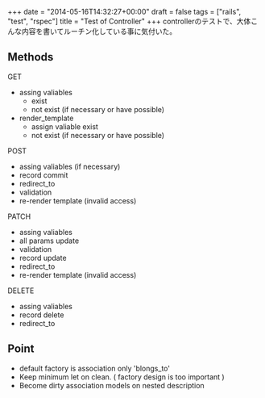 +++
date = "2014-05-16T14:32:27+00:00"
draft = false
tags = ["rails", "test", "rspec"]
title = "Test of Controller"
+++
controllerのテストで、大体こんな内容を書いてルーチン化している事に気付いた。

## Methods

GET

- assing valiables
	- exist
	- not exist (if necessary or have possible)
- render_template
	- assign valiable exist
	- not exist (if necessary or have possible)

POST

- assing valiables (if necessary)
- record commit
- redirect_to
- validation
- re-render template (invalid access)
	
PATCH

- assing valiables
- all params update
- validation
- record update
- redirect_to
- re-render template (invalid access)
	
DELETE

- assing valiables
- record delete
- redirect_to

## Point

- default factory is association only 'blongs_to'
- Keep minimum let on clean. ( factory design is too important )
- Become dirty association models on nested description